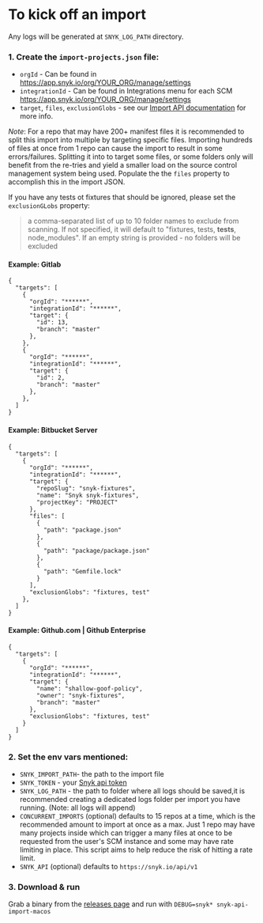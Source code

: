 # To kick off an import
Any logs will be generated at `SNYK_LOG_PATH` directory.

### 1. Create the `import-projects.json` file:
  - `orgId` - Can be found in https://app.snyk.io/org/YOUR_ORG/manage/settings
  - `integrationId` - Can be found in Integrations menu for each SCM https://app.snyk.io/org/YOUR_ORG/manage/settings
  - `target`, `files`, `exclusionGlobs` - see our [Import API documentation](https://snyk.docs.apiary.io/#reference/integrations/import-projects/import) for more info.

  *Note*: For a repo that may have 200+ manifest files it is recommended to split this import into multiple by targeting specific files. Importing hundreds of files at once from 1 repo can cause the import to result in some errors/failures. Splitting it into to target some files, or some folders only will benefit from the re-tries and yield a smaller load on the source control management system being used. Populate the the `files` property to accomplish this in the import JSON.

  If you have any tests ot fixtures that should be ignored, please set the `exclusionGLobs` property:
  > a comma-separated list of up to 10 folder names to exclude from scanning. If not specified, it will default to "fixtures, tests, __tests__, node_modules". If an empty string is provided - no folders will be excluded

#### Example: Gitlab

```
{
  "targets": [
    {
      "orgId": "******",
      "integrationId": "******",
      "target": {
        "id": 13,
        "branch": "master"
      },
    },
    {
      "orgId": "******",
      "integrationId": "******",
      "target": {
        "id": 2,
        "branch": "master"
      },
    },
  ]
}

```


#### Example:  Bitbucket Server

```
{
  "targets": [
    {
      "orgId": "******",
      "integrationId": "******",
      "target": {
        "repoSlug": "snyk-fixtures",
        "name": "Snyk snyk-fixtures",
        "projectKey": "PROJECT"
      },
      "files": [
        {
          "path": "package.json"
        },
        {
          "path": "package/package.json"
        },
        {
          "path": "Gemfile.lock"
        }
      ],
      "exclusionGlobs": "fixtures, test"
    },
  ]
}
```

#### Example: Github.com | Github Enterprise
```
{
  "targets": [
    {
      "orgId": "******",
      "integrationId": "******",
      "target": {
        "name": "shallow-goof-policy",
        "owner": "snyk-fixtures",
        "branch": "master"
      },
      "exclusionGlobs": "fixtures, test"
    }
  ]
}
```
### 2. Set the env vars mentioned:
  - `SNYK_IMPORT_PATH`- the path to the import file
  - `SNYK_TOKEN` - your [Snyk api token](https://app.snyk.io/account)
  - `SNYK_LOG_PATH` - the path to folder where all logs should be saved,it is recommended creating a dedicated logs folder per import you have running. (Note: all logs will append)
  - `CONCURRENT_IMPORTS` (optional) defaults to 15 repos at a time, which is the recommended amount to import at once as a max.  Just 1 repo may have many projects inside which can trigger a many files at once to be requested from the user's SCM instance and some may have rate limiting in place. This script aims to help reduce the risk of hitting a rate limit.
  - `SNYK_API` (optional) defaults to `https://snyk.io/api/v1`

### 3. Download & run
Grab a binary from the [releases page](https://github.com/snyk-tech-services/snyk-api-import/releases) and run with `DEBUG=snyk* snyk-api-import-macos`

